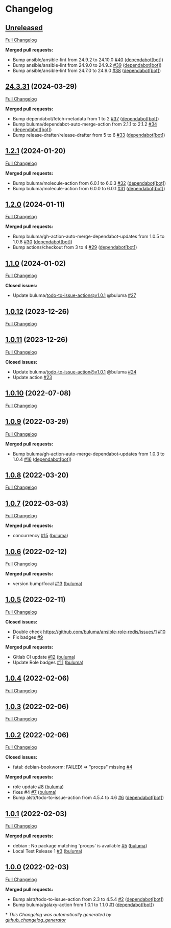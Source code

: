 # Changelog

## [Unreleased](https://github.com/buluma/ansible-role-sysctl/tree/HEAD)

[Full Changelog](https://github.com/buluma/ansible-role-sysctl/compare/24.3.31...HEAD)

**Merged pull requests:**

- Bump ansible/ansible-lint from 24.9.2 to 24.10.0 [\#40](https://github.com/buluma/ansible-role-sysctl/pull/40) ([dependabot[bot]](https://github.com/apps/dependabot))
- Bump ansible/ansible-lint from 24.9.0 to 24.9.2 [\#39](https://github.com/buluma/ansible-role-sysctl/pull/39) ([dependabot[bot]](https://github.com/apps/dependabot))
- Bump ansible/ansible-lint from 24.7.0 to 24.9.0 [\#38](https://github.com/buluma/ansible-role-sysctl/pull/38) ([dependabot[bot]](https://github.com/apps/dependabot))

## [24.3.31](https://github.com/buluma/ansible-role-sysctl/tree/24.3.31) (2024-03-29)

[Full Changelog](https://github.com/buluma/ansible-role-sysctl/compare/1.2.1...24.3.31)

**Merged pull requests:**

- Bump dependabot/fetch-metadata from 1 to 2 [\#37](https://github.com/buluma/ansible-role-sysctl/pull/37) ([dependabot[bot]](https://github.com/apps/dependabot))
- Bump buluma/dependabot-auto-merge-action from 2.1.1 to 2.1.2 [\#34](https://github.com/buluma/ansible-role-sysctl/pull/34) ([dependabot[bot]](https://github.com/apps/dependabot))
- Bump release-drafter/release-drafter from 5 to 6 [\#33](https://github.com/buluma/ansible-role-sysctl/pull/33) ([dependabot[bot]](https://github.com/apps/dependabot))

## [1.2.1](https://github.com/buluma/ansible-role-sysctl/tree/1.2.1) (2024-01-20)

[Full Changelog](https://github.com/buluma/ansible-role-sysctl/compare/1.2.0...1.2.1)

**Merged pull requests:**

- Bump buluma/molecule-action from 6.0.1 to 6.0.3 [\#32](https://github.com/buluma/ansible-role-sysctl/pull/32) ([dependabot[bot]](https://github.com/apps/dependabot))
- Bump buluma/molecule-action from 6.0.0 to 6.0.1 [\#31](https://github.com/buluma/ansible-role-sysctl/pull/31) ([dependabot[bot]](https://github.com/apps/dependabot))

## [1.2.0](https://github.com/buluma/ansible-role-sysctl/tree/1.2.0) (2024-01-11)

[Full Changelog](https://github.com/buluma/ansible-role-sysctl/compare/1.1.0...1.2.0)

**Merged pull requests:**

- Bump buluma/gh-action-auto-merge-dependabot-updates from 1.0.5 to 1.0.8 [\#30](https://github.com/buluma/ansible-role-sysctl/pull/30) ([dependabot[bot]](https://github.com/apps/dependabot))
- Bump actions/checkout from 3 to 4 [\#29](https://github.com/buluma/ansible-role-sysctl/pull/29) ([dependabot[bot]](https://github.com/apps/dependabot))

## [1.1.0](https://github.com/buluma/ansible-role-sysctl/tree/1.1.0) (2024-01-02)

[Full Changelog](https://github.com/buluma/ansible-role-sysctl/compare/1.0.12...1.1.0)

**Closed issues:**

- Update buluma/todo-to-issue-action@v1.0.1 @buluma [\#27](https://github.com/buluma/ansible-role-sysctl/issues/27)

## [1.0.12](https://github.com/buluma/ansible-role-sysctl/tree/1.0.12) (2023-12-26)

[Full Changelog](https://github.com/buluma/ansible-role-sysctl/compare/1.0.11...1.0.12)

## [1.0.11](https://github.com/buluma/ansible-role-sysctl/tree/1.0.11) (2023-12-26)

[Full Changelog](https://github.com/buluma/ansible-role-sysctl/compare/1.0.10...1.0.11)

**Closed issues:**

- Update buluma/todo-to-issue-action@v1.0.1 @buluma [\#24](https://github.com/buluma/ansible-role-sysctl/issues/24)
- Update action [\#23](https://github.com/buluma/ansible-role-sysctl/issues/23)

## [1.0.10](https://github.com/buluma/ansible-role-sysctl/tree/1.0.10) (2022-07-08)

[Full Changelog](https://github.com/buluma/ansible-role-sysctl/compare/1.0.9...1.0.10)

## [1.0.9](https://github.com/buluma/ansible-role-sysctl/tree/1.0.9) (2022-03-29)

[Full Changelog](https://github.com/buluma/ansible-role-sysctl/compare/1.0.8...1.0.9)

**Merged pull requests:**

- Bump buluma/gh-action-auto-merge-dependabot-updates from 1.0.3 to 1.0.4 [\#16](https://github.com/buluma/ansible-role-sysctl/pull/16) ([dependabot[bot]](https://github.com/apps/dependabot))

## [1.0.8](https://github.com/buluma/ansible-role-sysctl/tree/1.0.8) (2022-03-20)

[Full Changelog](https://github.com/buluma/ansible-role-sysctl/compare/1.0.7...1.0.8)

## [1.0.7](https://github.com/buluma/ansible-role-sysctl/tree/1.0.7) (2022-03-03)

[Full Changelog](https://github.com/buluma/ansible-role-sysctl/compare/1.0.6...1.0.7)

**Merged pull requests:**

- concurrency [\#15](https://github.com/buluma/ansible-role-sysctl/pull/15) ([buluma](https://github.com/buluma))

## [1.0.6](https://github.com/buluma/ansible-role-sysctl/tree/1.0.6) (2022-02-12)

[Full Changelog](https://github.com/buluma/ansible-role-sysctl/compare/1.0.5...1.0.6)

**Merged pull requests:**

- version bump/focal [\#13](https://github.com/buluma/ansible-role-sysctl/pull/13) ([buluma](https://github.com/buluma))

## [1.0.5](https://github.com/buluma/ansible-role-sysctl/tree/1.0.5) (2022-02-11)

[Full Changelog](https://github.com/buluma/ansible-role-sysctl/compare/1.0.4...1.0.5)

**Closed issues:**

- Double check https://github.com/buluma/ansible-role-redis/issues/1 [\#10](https://github.com/buluma/ansible-role-sysctl/issues/10)
- Fix badges [\#9](https://github.com/buluma/ansible-role-sysctl/issues/9)

**Merged pull requests:**

- Gitlab CI update [\#12](https://github.com/buluma/ansible-role-sysctl/pull/12) ([buluma](https://github.com/buluma))
- Update Role badges [\#11](https://github.com/buluma/ansible-role-sysctl/pull/11) ([buluma](https://github.com/buluma))

## [1.0.4](https://github.com/buluma/ansible-role-sysctl/tree/1.0.4) (2022-02-06)

[Full Changelog](https://github.com/buluma/ansible-role-sysctl/compare/1.0.3...1.0.4)

## [1.0.3](https://github.com/buluma/ansible-role-sysctl/tree/1.0.3) (2022-02-06)

[Full Changelog](https://github.com/buluma/ansible-role-sysctl/compare/1.0.2...1.0.3)

## [1.0.2](https://github.com/buluma/ansible-role-sysctl/tree/1.0.2) (2022-02-06)

[Full Changelog](https://github.com/buluma/ansible-role-sysctl/compare/1.0.1...1.0.2)

**Closed issues:**

- fatal: debian-bookworm: FAILED! =\> "procps" missing [\#4](https://github.com/buluma/ansible-role-sysctl/issues/4)

**Merged pull requests:**

- role update [\#8](https://github.com/buluma/ansible-role-sysctl/pull/8) ([buluma](https://github.com/buluma))
- fixes \#4 [\#7](https://github.com/buluma/ansible-role-sysctl/pull/7) ([buluma](https://github.com/buluma))
- Bump alstr/todo-to-issue-action from 4.5.4 to 4.6 [\#6](https://github.com/buluma/ansible-role-sysctl/pull/6) ([dependabot[bot]](https://github.com/apps/dependabot))

## [1.0.1](https://github.com/buluma/ansible-role-sysctl/tree/1.0.1) (2022-02-03)

[Full Changelog](https://github.com/buluma/ansible-role-sysctl/compare/1.0.0...1.0.1)

**Merged pull requests:**

- debian : No package matching 'procps' is available [\#5](https://github.com/buluma/ansible-role-sysctl/pull/5) ([buluma](https://github.com/buluma))
- Local Test Release 1 [\#3](https://github.com/buluma/ansible-role-sysctl/pull/3) ([buluma](https://github.com/buluma))

## [1.0.0](https://github.com/buluma/ansible-role-sysctl/tree/1.0.0) (2022-02-03)

[Full Changelog](https://github.com/buluma/ansible-role-sysctl/compare/c75cf3ec8586c872f389e9259fc85a8ce2063bf7...1.0.0)

**Merged pull requests:**

- Bump alstr/todo-to-issue-action from 2.3 to 4.5.4 [\#2](https://github.com/buluma/ansible-role-sysctl/pull/2) ([dependabot[bot]](https://github.com/apps/dependabot))
- Bump buluma/galaxy-action from 1.0.1 to 1.1.0 [\#1](https://github.com/buluma/ansible-role-sysctl/pull/1) ([dependabot[bot]](https://github.com/apps/dependabot))



\* *This Changelog was automatically generated by [github_changelog_generator](https://github.com/github-changelog-generator/github-changelog-generator)*
